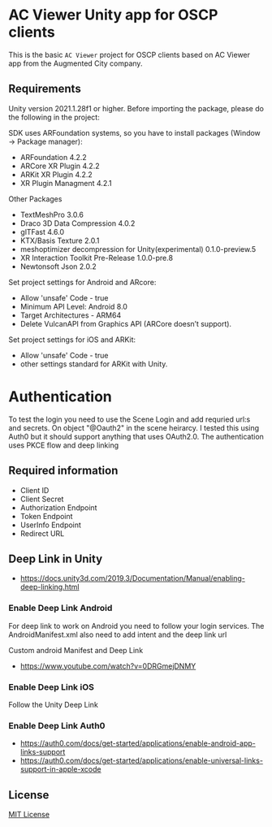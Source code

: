 # AC Viewer Unity app for OSCP clients 

This is the basic `AC Viewer` project for OSCP clients based on AC Viewer app
from the Augmented City company.

## Requirements

Unity version 2021.1.28f1 or higher.
Before importing the package, please do the following in the project:

SDK uses ARFoundation systems, so you have to install packages (Window -> Package manager):
- ARFoundation 4.2.2
- ARCore XR Plugin 4.2.2
- ARKit XR Plugin 4.2.2
- XR Plugin Managment 4.2.1

Other Packages
- TextMeshPro 3.0.6
- Draco 3D Data Compression 4.0.2
- glTFast 4.6.0
- KTX/Basis Texture 2.0.1
- meshoptimizer decompression for Unity(experimental) 0.1.0-preview.5
- XR Interaction Toolkit Pre-Release 1.0.0-pre.8
- Newtonsoft Json 2.0.2

Set project settings for Android and ARcore:
- Allow 'unsafe' Code - true
- Minimum API Level: Android 8.0
- Target Architectures - ARM64
- Delete VulcanAPI from Graphics API (ARCore doesn’t support).

Set project settings for iOS and ARKit:
- Allow 'unsafe' Code - true
- other settings standard for ARKit with Unity.

# Authentication
To test the login you need to use the Scene Login and add requried url:s and secrets. On object "@Oauth2" in the scene heirarcy.
I tested this using Auth0 but it should support anything that uses OAuth2.0. 
The authentication uses PKCE flow and deep linking

## Required information
- Client ID
- Client Secret
- Authorization Endpoint
- Token Endpoint
- UserInfo Endpoint
- Redirect URL

## Deep Link in Unity
- https://docs.unity3d.com/2019.3/Documentation/Manual/enabling-deep-linking.html

### Enable Deep Link Android
For deep link to work on Android you need to follow your login services. 
The AndroidManifest.xml also need to add intent and the deep link url

Custom android Manifest and Deep Link
- https://www.youtube.com/watch?v=0DRGmejDNMY

### Enable Deep Link iOS
Follow the Unity Deep Link

### Enable Deep Link Auth0
- https://auth0.com/docs/get-started/applications/enable-android-app-links-support
- https://auth0.com/docs/get-started/applications/enable-universal-links-support-in-apple-xcode



## License

[MIT License](Licence.md)
